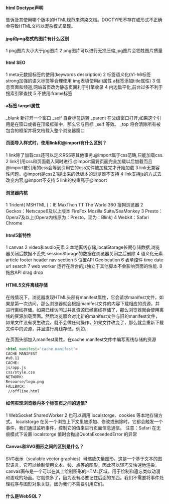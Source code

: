 #### html Doctype声明
告诉及其使用哪个版本的HTML规范来渲染文档。DOCTYPE不存在或形式不正确会导致HTML文档以混杂模式呈现。
#### jpg和png格式的图片有什么区别
1 png图片大小大于jpg图片
2 png图片可以进行无损压缩,jpg图片会牺牲图片质量
#### html SEO
1 meta元数据标签的使用(keywords description)
2 标签语义化(h1-h6标签 strong加强的语义标签等合理使用 img表填使用alt属性 a标签添加title属性)
3 信息页面和频道,网站首页改为静态页面利于引擎收录
4 内边扁平化,前台过多不利于搜索引擎查找
5 不使用iframe标签
#### a标签 target属性
_blank 新打开一个窗口
_self 自身标签跳转
_parent 在父级窗口打开,如果这个引用是在窗口或者在顶级框架中，那么它与目标 _self 等效。
_top 将会清除所有被包含的框架并将文档载入整个浏览器窗口
#### 页面导入样式时，使用link和@import有什么区别？
1 link除了加载css还可以定义RSS等其他事务.@import属于css范畴,只能加载css.
2 link引用css和页面载入同时进行.@import需要页面完全加载以后加载而且@import被引用的css会等到引用它的css文件被加载完才开始加载
3 link无兼容性问题。@import是css2.1提出来的低版本的浏览器不支持
4 link支持js的方式去改变内容,@import不支持
5 link的权重高于@import
#### 浏览器内核
1 Trident( MSHTML )：IE MaxThon TT The World 360 搜狗浏览器
2 Geckos：Netscape6及以上版本 FireFox Mozilla Suite/SeaMonkey
3 Presto：Opera7及以上(Opera内核原为：Presto，现为：Blink)
4 Webkit：Safari Chrome
#### html5新特性
1 canvas
2 video和audio元素
3 本地离线存储,localStorage长期存储数据,浏览器关闭后数据不丢失,sessionStorage的数据在浏览器关闭之后删除
4 语义化元素article footer header nav section
5 位置API Geolocation
6 表单控件 time date url search 
7 web worker 运行在后台的js独立于其他脚本不会影响页面的性能.
8 拖放API drag drop
#### HTML5文件离线存储
在线情况下，浏览器发现HTML头部有manifest属性，它会请求manifest文件，如果是第一次访问，那么浏览器就会根据manifest文件的内容下载相应的资源，并进行离线存储。如果已经访问过并且资源已经离线存储了，那么浏览器就会使用离线的资源加载页面。然后浏览器会对比新的manifest文件与旧的manifest文件，如果文件没有发生改变，就不会做任何操作，如果文件改变了，那么就会重新下载文件中的资源，并且进行离线存储。例如，

在页面头部加入manifest属性。在cache.manifest文件中编写离线存储的资源
```html
<html manifest='cache.manifest'>
CACHE MANIFEST
#v0.11
CACHE:
js/app.js
css/style.css
NETWORK:
Resourse/logo.png
FALLBACK:
 //offline.html
```
#### 如何实现浏览器内多个标签页之间的通信?
1 WebSocket SharedWorker
2 也可以调用 localstorge、cookies 等本地存储方式。 localstorge 在另一个浏览上下文里被添加、修改或删除时，它都会触发一个事件，我们通过监听事件，控制它的值来进行页面信息通信。
注意：Safari 在无痕模式下设置 localstorge 值时会抛出QuotaExceededError 的异常
#### Canvas和SVG图形之间的区别是什么？
SVG表示（scalable vector graphics）可缩放矢量图形。这是一个基于文本的图形语言，它可以绘制使用文本、线、点等的图形，因此可以轻巧又快速地渲染。
canvas画布是一个可以在其上绘制图形的HTML区域。用于绘制和遗忘类似动漫和游戏的场画。它就快多了，因为没有必要记住后面的东西。我们不需要将事件处理程序与图形对象关联，因为我们不需要引用它们。
#### 什么是WebSQL？
#### 
